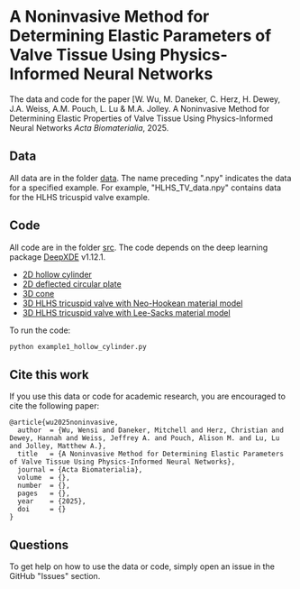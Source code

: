 # A Noninvasive Method for Determining Elastic Parameters of Valve Tissue Using Physics-Informed Neural Networks

The data and code for the paper [W. Wu, M. Daneker, C. Herz, H. Dewey, J.A. Weiss, A.M. Pouch, L. Lu & M.A. Jolley. A Noninvasive Method for Determining Elastic Properties of Valve Tissue Using Physics-Informed Neural Networks *Acta Biomaterialia*, 2025.

## Data
All data are in the folder [data](data). The name preceding ".npy" indicates the data for a specified example. For example, "HLHS_TV_data.npy" contains data for the HLHS tricuspid valve example.

## Code

All code are in the folder [src](src). The code depends on the deep learning package [DeepXDE](https://github.com/lululxvi/deepxde) v1.12.1. 

- [2D hollow cylinder](src/example1_hollow_cylinder.py)
- [2D deflected circular plate](src/example2_deflected_circular_plate.py)
- [3D cone](src/eexample3_cone.py)
- [3D HLHS tricuspid valve with Neo-Hookean material model](src/example4_HLHS_TV_NeoHookean.py)
- [3D HLHS tricuspid valve with Lee-Sacks material model](src/example4_HLHS_TV_LeeSacks.py)

To run the code:
```bash
python example1_hollow_cylinder.py
```

## Cite this work

If you use this data or code for academic research, you are encouraged to cite the following paper:

```
@article{wu2025noninvasive,
  author  = {Wu, Wensi and Daneker, Mitchell and Herz, Christian and Dewey, Hannah and Weiss, Jeffrey A. and Pouch, Alison M. and Lu, Lu and Jolley, Matthew A.},
  title   = {A Noninvasive Method for Determining Elastic Parameters of Valve Tissue Using Physics-Informed Neural Networks}, 
  journal = {Acta Biomaterialia},
  volume  = {},
  number  = {},
  pages   = {},
  year    = {2025},
  doi     = {}
}
```

## Questions

To get help on how to use the data or code, simply open an issue in the GitHub "Issues" section.
